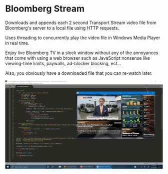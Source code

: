 # Bloomberg Stream

Downloads and appends each 2 second Transport Stream video file from Bloomberg's server to a local file using HTTP requests.

Uses threading to concurrently play the video file in Windows Media Player in real time.

Enjoy live Bloomberg TV in a sleek window without any of the annoyances that come with using a web browser such as JavaScript nonsense like viewing-time limits, paywalls, ad-blocker blocking, ect...

Also, you obviously have a downloaded file that you can re-watch later. 

![alt text](https://github.com/treatmesubj/Bloomberg_Stream/blob/master/Screenshot%20(1).png)
